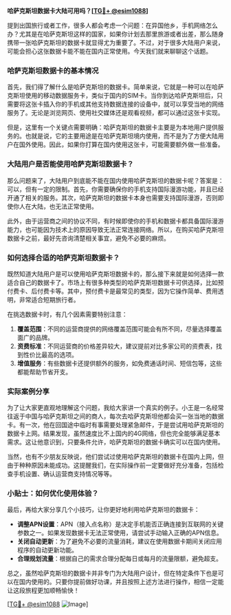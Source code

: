 **哈萨克斯坦数据卡大陆可用吗？[[TG💪+ @esim1088](https://t.me/s/esim1088)]**

提到出国旅行或者工作，很多人都会考虑一个问题：在异国他乡，手机网络怎么办？尤其是在哈萨克斯坦这样的国家，如果你计划去那里旅游或者出差，那么随身携带一张哈萨克斯坦的数据卡就显得尤为重要了。不过，对于很多大陆用户来说，可能会担心这张数据卡能不能在国内正常使用。今天我们就来聊聊这个话题。

### 哈萨克斯坦数据卡的基本情况

首先，我们得了解什么是哈萨克斯坦的数据卡。简单来说，它就是一种可以在哈萨克斯坦使用的移动数据服务卡，类似于国内的SIM卡。当你到达哈萨克斯坦后，只需要将这张卡插入你的手机或其他支持数据连接的设备中，就可以享受当地的网络服务了。无论是浏览网页、使用社交媒体还是观看视频，都可以通过这张卡实现。

但是，这里有一个关键点需要明确：哈萨克斯坦的数据卡主要是为本地用户提供服务的。也就是说，它的主要用途是在哈萨克斯坦境内使用，而不是为了方便大陆用户在国外使用。因此，如果你打算在国内使用这张卡，可能需要额外做一些准备。

### 大陆用户是否能使用哈萨克斯坦数据卡？

那么问题来了，大陆用户到底能不能在国内使用哈萨克斯坦的数据卡呢？答案是：可以，但有一定的限制。首先，你需要确保你的手机支持国际漫游功能，并且已经开通了相关的服务。其次，哈萨克斯坦的数据卡本身也需要支持国际漫游，否则即使你人在大陆，也无法正常使用。

此外，由于运营商之间的协议不同，有时候即使你的手机和数据卡都具备国际漫游能力，也可能因为技术上的原因导致无法正常连接网络。所以，在购买哈萨克斯坦数据卡之前，最好先咨询清楚相关事宜，避免不必要的麻烦。

### 如何选择合适的哈萨克斯坦数据卡？

既然知道大陆用户是可以使用哈萨克斯坦数据卡的，那么接下来就是如何选择一款适合自己的数据卡了。市场上有很多种类型的哈萨克斯坦数据卡可供选择，比如预付费卡、后付费卡等。其中，预付费卡是最常见的类型，因为它操作简单、费用透明，非常适合短期旅行者。

在挑选数据卡时，有几个因素需要特别注意：

1. **覆盖范围**：不同的运营商提供的网络覆盖范围可能会有所不同，尽量选择覆盖面广的品牌。
2. **资费标准**：不同运营商的价格差异较大，建议提前对比多家公司的资费表，找到性价比最高的选项。
3. **增值服务**：有些数据卡还提供额外的服务，如免费通话时间、短信包等，这些都能帮助节省开支。

### 实际案例分享

为了让大家更直观地理解这个问题，我给大家讲一个真实的例子。小王是一名经常往返于中国与哈萨克斯坦之间的商人，每次去哈萨克斯坦他都会买一张当地的数据卡。有一次，他在回国途中临时有事需要处理紧急邮件，于是尝试用哈萨克斯坦的数据卡上网。结果发现，虽然速度比不上国内的4G网络，但也完全能够满足基本需求。这让他意识到，只要条件允许，哈萨克斯坦的数据卡确实可以在国内使用。

当然，也有不少朋友反映说，他们尝试过使用哈萨克斯坦的数据卡在国内上网，但由于种种原因未能成功。这提醒我们，在实际操作前一定要做好充分准备，包括检查手机设置、确认运营商支持情况等等。

### 小贴士：如何优化使用体验？

最后，再给大家分享几个小技巧，让你更好地利用哈萨克斯坦的数据卡：

- **调整APN设置**：APN（接入点名称）是决定手机能否正确连接到互联网的关键参数之一。如果发现数据卡无法正常使用，请尝试手动输入正确的APN信息。
- **关闭自动更新**：为了避免不必要的流量消耗，建议在使用数据卡期间关闭应用程序的自动更新功能。
- **合理规划流量**：根据自己的需求合理分配每日或每月的流量限额，避免超支。

总之，虽然哈萨克斯坦的数据卡并非专门为大陆用户设计，但在特定条件下也是可以在国内使用的。只要你提前做好功课，并且按照上述方法进行操作，相信一定能让这段旅程更加顺畅愉快！

[[TG💪+ @esim1088](https://t.me/s/esim1088) ![Image](https://i.postimg.cc/4NQfJmqS/Snipaste-2025-05-13-00-14-12.png)]